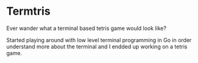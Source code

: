# Termtris

Ever wander what a terminal based tetris game would look like?

Started playing around with low level terminal programming in Go in order understand more about the terminal and I endded up working on a tetris game.
